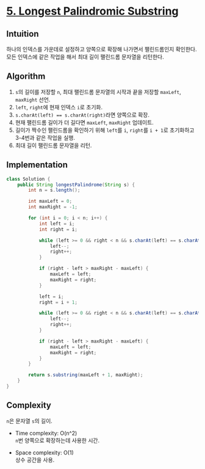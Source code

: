 # [5. Longest Palindromic Substring](https://leetcode.com/problems/longest-palindromic-substring/description/)

## Intuition
하나의 인덱스를 가운데로 설정하고 양쪽으로 확장해 나가면서 팰린드롬인지 확인한다.\
모든 인덱스에 같은 작업을 해서 최대 길이 팰린드롬 문자열을 리턴한다.

## Algorithm
1. `s`의 길이를 저장할 `n`, 최대 팰린드롬 문자열의 시작과 끝을 저장할 `maxLeft`, `maxRight` 선언.
2. `left`, `right`에 현재 인덱스 `i`로 초기화.
3. `s.charAt(left) == s.charAt(right)`라면 양쪽으로 확장.
4. 현재 팰린드롬 길이가 더 길다면 `maxLeft`, `maxRight` 업데이트.
5. 길이가 짝수인 팰린드롬을 확인하기 위해 `left`를 `i`, `right`를 `i + 1`로 초기화하고 3-4번과 같은 작업을 실행.
6. 최대 길이 팰린드롬 문자열을 리턴.

## Implementation
```java
class Solution {
    public String longestPalindrome(String s) {
        int n = s.length();

        int maxLeft = 0;
        int maxRight = -1;

        for (int i = 0; i < n; i++) {
            int left = i;
            int right = i;

            while (left >= 0 && right < n && s.charAt(left) == s.charAt(right)) {
                left--;
                right++;
            }

            if (right - left > maxRight - maxLeft) {
                maxLeft = left;
                maxRight = right;
            }

            left = i;
            right = i + 1;

            while (left >= 0 && right < n && s.charAt(left) == s.charAt(right)) {
                left--;
                right++;
            }

            if (right - left > maxRight - maxLeft) {
                maxLeft = left;
                maxRight = right;
            }
        }

        return s.substring(maxLeft + 1, maxRight);
    }
}
```

## Complexity
`n`은 문자열 `s`의 길이.
- Time complexity: O(n^2)\
`n`번 양쪽으로 확장하는데 사용한 시간.

- Space complexity: O(1)\
상수 공간을 사용.
